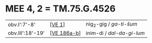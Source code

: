 # MEE 4, 2 = TM.75.G.4526

|                  |               |                                   |
| ---------------- | ------------- | --------------------------------- |
| obv.I':7'-8'     | [[VE 1]]      | nig<sub>2</sub>-gig / *ga-ti-šum* |
| obv.III':18'-19' | [[VE 186a-b]] | inim-di / *dal-da-gi-lum*         |

[//begin]: # "Autogenerated link references for markdown compatibility"
[VE 1]: <VE 1> "VE 1"
[VE 186a-b]: <VE 186a-b> "VE 186a-b"
[//end]: # "Autogenerated link references"